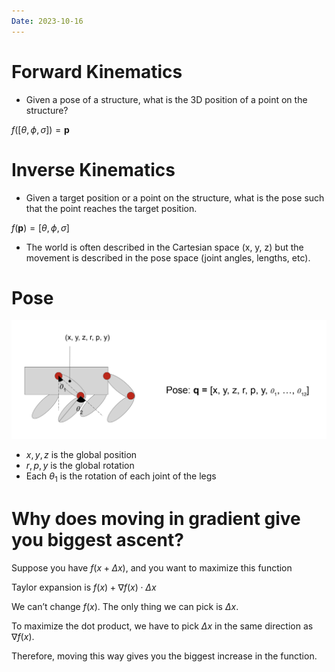 ```yaml
---
Date: 2023-10-16
---
```

# **Forward Kinematics**

- Given a pose of a structure, what is the 3D position of a point on the structure?

$f([\theta, \phi, \sigma]) = \mathbf p$

# **Inverse Kinematics**

- Given a target position or a point on the structure, what is the pose such that the point reaches the target position.

$f(\mathbf p) = [\theta, \phi, \sigma]$

- The world is often described in the Cartesian space (x, y, z) but the movement is described in the pose space (joint angles, lengths, etc).

# Pose

![Untitled 118.png](attachments/Untitled%20118.png)

- $x, y, z$﻿ is the global position
- $r, p, y$﻿ is the global rotation
- Each $\theta_1$﻿ is the rotation of each joint of the legs

  

# Why does moving in gradient give you biggest ascent?

Suppose you have $f(x + \Delta x)$﻿, and you want to maximize this function

Taylor expansion is $f(x) + \nabla f(x) \cdot \Delta x$﻿

We can’t change $f(x)$﻿. The only thing we can pick is $\Delta x$﻿.

To maximize the dot product, we have to pick $\Delta x$﻿ in the same direction as $\nabla f(x)$﻿.

Therefore, moving this way gives you the biggest increase in the function.